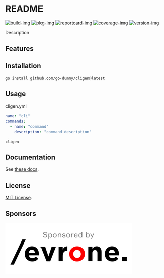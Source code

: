 # README

[![build-img]][build-url]
[![pkg-img]][pkg-url]
[![reportcard-img]][reportcard-url]
[![coverage-img]][coverage-url]
[![version-img]][version-url]

Description

## Features

## Installation
```shell
go install github.com/go-dummy/cligen@latest
```

## Usage
cligen.yml
```yaml
name: "cli"
commands:
  - name: "command"
    description: "command description"
```
```shell
cligen
```

## Documentation

See [these docs][pkg-url].

## License

[MIT License](LICENSE).

[build-img]: https://github.com/go-dummy/tmp/workflows/build/badge.svg
[build-url]: https://github.com/go-dummy/tmp/actions
[pkg-img]: https://pkg.go.dev/badge/go-dummy/tmp
[pkg-url]: https://pkg.go.dev/github.com/go-dummy/tmp
[reportcard-img]: https://goreportcard.com/badge/go-dummy/tmp
[reportcard-url]: https://goreportcard.com/report/go-dummy/tmp
[coverage-img]: https://codecov.io/gh/go-dummy/tmp/branch/main/graph/badge.svg
[coverage-url]: https://codecov.io/gh/go-dummy/tmp
[version-img]: https://img.shields.io/github/v/release/go-dummy/tmp
[version-url]: https://github.com/go-dummy/tmp/releases

## Sponsors
<p>
  <a href="https://evrone.com/?utm_source=github&utm_campaign=dotenv-linter">
    <img src="https://raw.githubusercontent.com/go-dummy/.github/main/assets/sponsored_by_evrone.svg"
      alt="Sponsored by Evrone">
  </a>
</p>
